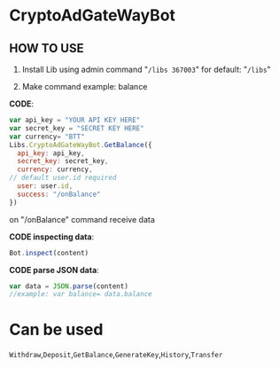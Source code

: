 # CryptoAdGateWayBot

## HOW TO USE

1. Install Lib using admin command "`/libs 367003`" for default: "`/libs`"

2. Make command example: balance

**CODE**:
```javascript
var api_key = "YOUR API KEY HERE"
var secret_key = "SECRET KEY HERE"
var currency= "BTT"
Libs.CryptoAdGateWayBot.GetBalance({
  api_key: api_key,
  secret_key: secret_key,
  currency: currency,
// default user.id required
  user: user.id,
  success: "/onBalance"
})
```

on "/onBalance" command receive data

**CODE inspecting data**:
```javascript 
Bot.inspect(content)
```
**CODE parse JSON data**:
```javascript
var data = JSON.parse(content)
//example: var balance= data.balance
```


# Can be used

`Withdraw`,`Deposit`,`GetBalance`,`GenerateKey`,`History`,`Transfer`
